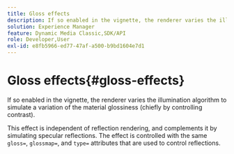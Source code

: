 ```yaml
---
title: Gloss effects
description: If so enabled in the vignette, the renderer varies the illumination algorithm to simulate a variation of the material glossiness (chiefly by controlling contrast).
solution: Experience Manager
feature: Dynamic Media Classic,SDK/API
role: Developer,User
exl-id: e8fb5966-ed77-47af-a500-b9bd1604e7d1
---
```

# Gloss effects{#gloss-effects}

If so enabled in the vignette, the renderer varies the illumination algorithm to simulate a variation of the material glossiness (chiefly by controlling contrast).

This effect is independent of reflection rendering, and complements it by simulating specular reflections. The effect is controlled with the same `gloss=`, `glossmap=`, and `type=` attributes that are used to control reflections.
